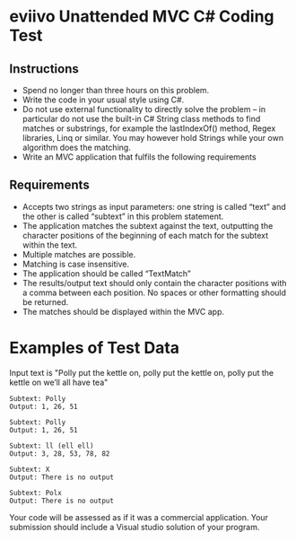# eviivo Unattended MVC C# Coding Test

## Instructions

- Spend no longer than three hours on this problem. 
- Write the code in your usual style using C#. 
- Do not use external functionality to directly solve the problem – in particular do not use the built-in C# String class methods to find matches or substrings, for example the lastIndexOf() method, Regex libraries, Linq or similar. You may however hold Strings while your own algorithm does the matching. 
- Write an MVC application that fulfils the following requirements

## Requirements

- Accepts two strings as input parameters: one string is called “text” and the other is called “subtext” in this problem statement.
- The application matches the subtext against the text, outputting the character positions of the beginning of each match for the subtext within the text. 
- Multiple matches are possible. 
- Matching is case insensitive. 
- The application should be called “TextMatch” 
- The results/output text should only contain the character positions with a comma between each position.  No spaces or other formatting should be returned.
- The matches should be displayed within the MVC app.

# Examples of Test Data

Input text is "Polly put the kettle on, polly put the kettle on, polly put the kettle on we’ll all have tea"

	Subtext: Polly
	Output: 1, 26, 51
	
	Subtext: Polly
	Output: 1, 26, 51
	
	Subtext: ll (ell ell)
	Output: 3, 28, 53, 78, 82
	
	Subtext: X
	Output: There is no output
	
	Subtext: Polx
	Output: There is no output

Your code will be assessed as if it was a commercial application. Your submission should include a Visual studio solution of your program. 



















